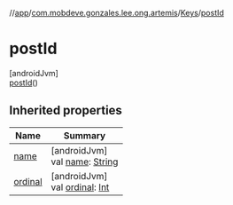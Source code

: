 //[app](../../../../index.md)/[com.mobdeve.gonzales.lee.ong.artemis](../../index.md)/[Keys](../index.md)/[postId](index.md)

# postId

[androidJvm]\
[postId](index.md)()

## Inherited properties

| Name | Summary |
|---|---|
| [name](name.md) | [androidJvm]<br>val [name](name.md): [String](https://kotlinlang.org/api/latest/jvm/stdlib/kotlin/-string/index.html) |
| [ordinal](ordinal.md) | [androidJvm]<br>val [ordinal](ordinal.md): [Int](https://kotlinlang.org/api/latest/jvm/stdlib/kotlin/-int/index.html) |
